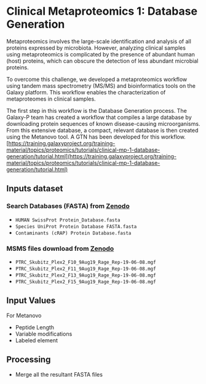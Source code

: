 # Clinical Metaproteomics 1: Database Generation
Metaproteomics involves the large-scale identification and analysis of all proteins expressed by microbiota. However, analyzing clinical samples using metaproteomics is complicated by the presence of abundant human (host) proteins, which can obscure the detection of less abundant microbial proteins.

To overcome this challenge, we developed a metaproteomics workflow using tandem mass spectrometry (MS/MS) and bioinformatics tools on the Galaxy platform. This workflow enables the characterization of metaproteomes in clinical samples.

The first step in this workflow is the Database Generation process. The Galaxy-P team has created a workflow that compiles a large database by downloading protein sequences of known disease-causing microorganisms. From this extensive database, a compact, relevant database is then created using the Metanovo tool.
A GTN has been developed for this workflow. [https://training.galaxyproject.org/training-material/topics/proteomics/tutorials/clinical-mp-1-database-generation/tutorial.html](https://training.galaxyproject.org/training-material/topics/proteomics/tutorials/clinical-mp-1-database-generation/tutorial.html)

## Inputs dataset

### Search Databases (FASTA) from [Zenodo](https://zenodo.org/records/14181725)
- `HUMAN SwissProt Protein_Database.fasta`
- `Species UniProt Protein Database FASTA.fasta`
- `Contaminants (cRAP) Protein Database.fasta`

### MSMS files download from [Zenodo](https://zenodo.org/records/14181725)
- `PTRC_Skubitz_Plex2_F10_9Aug19_Rage_Rep-19-06-08.mgf`
- `PTRC_Skubitz_Plex2_F11_9Aug19_Rage_Rep-19-06-08.mgf`
- `PTRC_Skubitz_Plex2_F13_9Aug19_Rage_Rep-19-06-08.mgf`
- `PTRC_Skubitz_Plex2_F15_9Aug19_Rage_Rep-19-06-08.mgf`

## Input Values
For Metanovo 
- Peptide Length
- Variable modifications
- Labeled element

## Processing
- Merge all the resultant FASTA files

